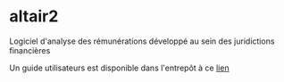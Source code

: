 # altair2
Logiciel d'analyse des rémunérations développé au sein des juridictions financières

Un guide utilisateurs est disponible dans l'entrepôt à ce [lien](https://github.com/fabnicol/altair2/blob/master-jf/Docs/Guide%20utilisateurs.pptx)
   
